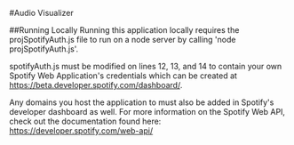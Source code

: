 #Audio Visualizer

##Running Locally
Running this application locally requires the projSpotifyAuth.js
file to run on a node server by calling 'node projSpotifyAuth.js'.

spotifyAuth.js must be modified on lines 12, 13, and 14 to contain your own
Spotify Web Application's credentials which can be created at
https://beta.developer.spotify.com/dashboard/.

Any domains you host the application to must also be added in Spotify's developer
dashboard as well. For more information on the Spotify Web API, check out the
documentation found here: https://developer.spotify.com/web-api/
